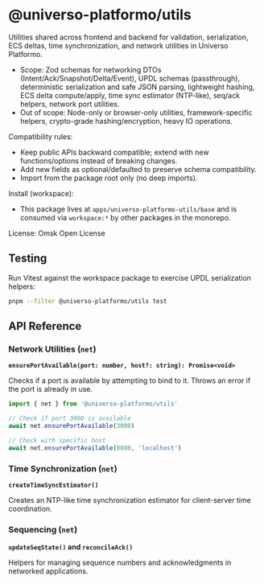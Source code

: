 # @universo-platformo/utils

Utilities shared across frontend and backend for validation, serialization, ECS deltas, time synchronization, and network utilities in Universo Platformo.

-   Scope: Zod schemas for networking DTOs (Intent/Ack/Snapshot/Delta/Event), UPDL schemas (passthrough), deterministic serialization and safe JSON parsing, lightweight hashing, ECS delta compute/apply, time sync estimator (NTP-like), seq/ack helpers, network port utilities.
-   Out of scope: Node-only or browser-only utilities, framework-specific helpers, crypto-grade hashing/encryption, heavy IO operations.

Compatibility rules:

-   Keep public APIs backward compatible; extend with new functions/options instead of breaking changes.
-   Add new fields as optional/defaulted to preserve schema compatibility.
-   Import from the package root only (no deep imports).

Install (workspace):

-   This package lives at `apps/universo-platformo-utils/base` and is consumed via `workspace:*` by other packages in the monorepo.

License: Omsk Open License

## Testing

Run Vitest against the workspace package to exercise UPDL serialization helpers:

```bash
pnpm --filter @universo-platformo/utils test
```

## API Reference

### Network Utilities (`net`)

**`ensurePortAvailable(port: number, host?: string): Promise<void>`**

Checks if a port is available by attempting to bind to it. Throws an error if the port is already in use.

```typescript
import { net } from '@universo-platformo/utils'

// Check if port 3000 is available
await net.ensurePortAvailable(3000)

// Check with specific host
await net.ensurePortAvailable(8080, 'localhost')
```

### Time Synchronization (`net`)

**`createTimeSyncEstimator()`**

Creates an NTP-like time synchronization estimator for client-server time coordination.

### Sequencing (`net`)

**`updateSeqState()` and `reconcileAck()`**

Helpers for managing sequence numbers and acknowledgments in networked applications.
